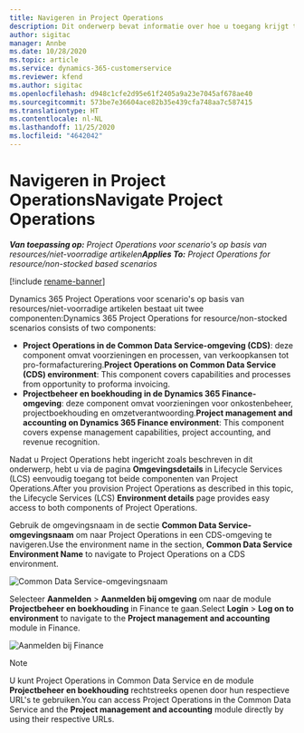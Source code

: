 ```yaml
---
title: Navigeren in Project Operations
description: Dit onderwerp bevat informatie over hoe u toegang krijgt tot Project Operations vanuit Lifecycle Services.
author: sigitac
manager: Annbe
ms.date: 10/28/2020
ms.topic: article
ms.service: dynamics-365-customerservice
ms.reviewer: kfend
ms.author: sigitac
ms.openlocfilehash: d948c1cfe2d95e61f2405a9a23e7045af678ae40
ms.sourcegitcommit: 573be7e36604ace82b35e439cfa748aa7c587415
ms.translationtype: HT
ms.contentlocale: nl-NL
ms.lasthandoff: 11/25/2020
ms.locfileid: "4642042"
---
```

# <a name="navigate-project-operations"></a><span data-ttu-id="fab0d-103">Navigeren in Project Operations</span><span class="sxs-lookup"><span data-stu-id="fab0d-103">Navigate Project Operations</span></span>

<span data-ttu-id="fab0d-104">_**Van toepassing op:** Project Operations voor scenario's op basis van resources/niet-voorradige artikelen_</span><span class="sxs-lookup"><span data-stu-id="fab0d-104">_**Applies To:** Project Operations for resource/non-stocked based scenarios_</span></span>

[!include [rename-banner](~/includes/cc-data-platform-banner.md)]

<span data-ttu-id="fab0d-105">Dynamics 365 Project Operations voor scenario's op basis van resources/niet-voorradige artikelen bestaat uit twee componenten:</span><span class="sxs-lookup"><span data-stu-id="fab0d-105">Dynamics 365 Project Operations for resource/non-stocked scenarios consists of two components:</span></span> 

 - <span data-ttu-id="fab0d-106">**Project Operations in de Common Data Service-omgeving (CDS)**: deze component omvat voorzieningen en processen, van verkoopkansen tot pro-formafacturering.</span><span class="sxs-lookup"><span data-stu-id="fab0d-106">**Project Operations on Common Data Service (CDS) environment**: This component covers capabilities and processes from opportunity to proforma invoicing.</span></span> 
 - <span data-ttu-id="fab0d-107">**Projectbeheer en boekhouding in de Dynamics 365 Finance-omgeving**: deze component omvat voorzieningen voor onkostenbeheer, projectboekhouding en omzetverantwoording.</span><span class="sxs-lookup"><span data-stu-id="fab0d-107">**Project management and accounting on Dynamics 365 Finance environment**: This component covers expense management capabilities, project accounting, and revenue recognition.</span></span> 

<span data-ttu-id="fab0d-108">Nadat u Project Operations hebt ingericht zoals beschreven in dit onderwerp, hebt u via de pagina **Omgevingsdetails** in Lifecycle Services (LCS) eenvoudig toegang tot beide componenten van Project Operations.</span><span class="sxs-lookup"><span data-stu-id="fab0d-108">After you provision Project Operations as described in this topic, the Lifecycle Services (LCS) **Environment details** page provides easy access to both components of Project Operations.</span></span>  

<span data-ttu-id="fab0d-109">Gebruik de omgevingsnaam in de sectie **Common Data Service-omgevingsnaam** om naar Project Operations in een CDS-omgeving te navigeren.</span><span class="sxs-lookup"><span data-stu-id="fab0d-109">Use the environment name in the section, **Common Data Service Environment Name** to navigate to Project Operations on a CDS environment.</span></span> 

  ![Common Data Service-omgevingsnaam](./media/environment-name.PNG)

<span data-ttu-id="fab0d-111">Selecteer **Aanmelden** > **Aanmelden bij omgeving** om naar de module **Projectbeheer en boekhouding** in Finance te gaan.</span><span class="sxs-lookup"><span data-stu-id="fab0d-111">Select **Login** > **Log on to environment** to navigate to the **Project management and accounting** module in Finance.</span></span>  

   ![Aanmelden bij Finance](./media/environment-login.PNG)

> [!NOTE]
> <span data-ttu-id="fab0d-113">U kunt Project Operations in Common Data Service en de module **Projectbeheer en boekhouding** rechtstreeks openen door hun respectieve URL's te gebruiken.</span><span class="sxs-lookup"><span data-stu-id="fab0d-113">You can access Project Operations in the Common Data Service and the **Project management and accounting** module directly by using their respective URLs.</span></span> 
